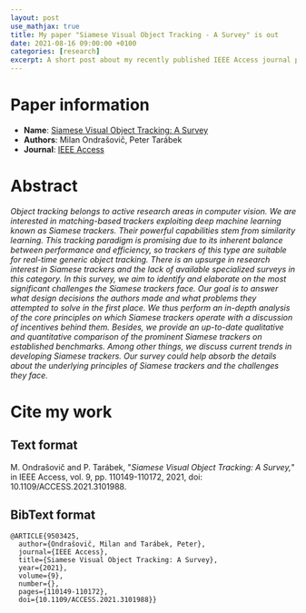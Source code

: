 ```yaml
---
layout: post
use_mathjax: true
title: My paper "Siamese Visual Object Tracking - A Survey" is out
date: 2021-08-16 09:00:00 +0100
categories: [research]
excerpt: A short post about my recently published IEEE Access journal paper.
---
```


# Paper information

* **Name**: [Siamese Visual Object Tracking: A Survey](https://ieeexplore.ieee.org/document/9503425)
* **Authors**: Milan Ondrašovič, Peter Tarábek
* **Journal**: [IEEE Access](https://ieeeaccess.ieee.org/)

# Abstract

*Object tracking belongs to active research areas in computer vision. We are interested in matching-based trackers exploiting deep machine learning known as Siamese trackers. Their powerful capabilities stem from similarity learning. This tracking paradigm is promising due to its inherent balance between performance and efficiency, so trackers of this type are suitable for real-time generic object tracking. There is an upsurge in research interest in Siamese trackers and the lack of available specialized surveys in this category. In this survey, we aim to identify and elaborate on the most significant challenges the Siamese trackers face. Our goal is to answer what design decisions the authors made and what problems they attempted to solve in the first place. We thus perform an in-depth analysis of the core principles on which Siamese trackers operate with a discussion of incentives behind them. Besides, we provide an up-to-date qualitative and quantitative comparison of the prominent Siamese trackers on established benchmarks. Among other things, we discuss current trends in developing Siamese trackers. Our survey could help absorb the details about the underlying principles of Siamese trackers and the challenges they face.*

# Cite my work

## Text format

M. Ondrašovič and P. Tarábek, "*Siamese Visual Object Tracking: A Survey,*" in IEEE Access, vol. 9, pp. 110149-110172, 2021, doi: 10.1109/ACCESS.2021.3101988.

## BibText format


```
@ARTICLE{9503425,
  author={Ondrašovič, Milan and Tarábek, Peter},
  journal={IEEE Access}, 
  title={Siamese Visual Object Tracking: A Survey}, 
  year={2021},
  volume={9},
  number={},
  pages={110149-110172},
  doi={10.1109/ACCESS.2021.3101988}}
```
